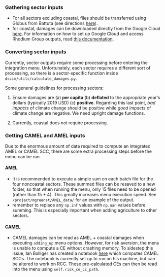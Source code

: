 ### Gathering sector inputs
- For all sectors excluding coastal, files should be transferred using Globus from Battuta (see directions [here](https://gitlab.com/ClimateImpactLab/Impacts/ra-manual/-/wikis/Transferring-data#transferring-using-globus)).
- for coastal, damages can be downloaded directly from the Google Cloud [here](gs://impactlab-data/gcp/outputs/coastal/). For information on how to set up Google Cloud and access Rhodium Group outputs, read [this documentation](https://gitlab.com/ClimateImpactLab/Impacts/ra-manual/-/wikis/Transferring-data#transferring-using-google-cloud-platform).

### Converting sector inputs

Currently, sector outputs require some processing before entering the integration menu. Unfortunately, each sector requires
a different sort of processing, so there is a sector-specific function inside `dscim/utils/calculate_damages.py`.

Some general guidelines for processing sectors:

1. Ensure damages are (a) **per capita** (b) **deflated** to the appropriate year's dollars (typically 2019 USD) (c) **positive**.
Regarding this last point, _bad impacts_ of climate change should be positive while _good impacts_ of climate change are
negative. We need upright damage functions.

2. Currently, coastal does _not_ require processing.

### Getting CAMEL and AMEL inputs

Due to the enormous amount of data required to compute an integrated AMEL or CAMEL SCC, there are some extra processing steps before the menu can be run.

#### AMEL
- It is recommended to execute a simple sum on each batch file for the four noncoastal sectors. These summed files can be resaved to a new folder, so that when running the menu, only 15 files need to be opened (rather than 15 * 4). This greatly increases menu execution speed. See `/project/mgreenst/AMEL_data/` for an example of the output.
- remember to replace any `np.inf` values with `np.nan` values before summing. This is especially important when adding agriculture to other sectors.

#### CAMEL
- CAMEL damages can be read as AMEL + coastal damages when executing `adding_up` menu options. However, for risk aversion, the menu is unable to compute a CE without crashing memory. To sidestep this issue, Ian Bolliger has created a notebook [here](https://gitlab.com/ClimateImpactLab/Impacts/integration/-/blob/coastaal/main/CE_calculation-2.ipynb) which computes CAMEL SCCs. The notebook is currently set up to run on his machine, but can be altered to work on RCC. These pre-calculated CEs can then be read into the menu using `self.risk_ce_cc_path`.
